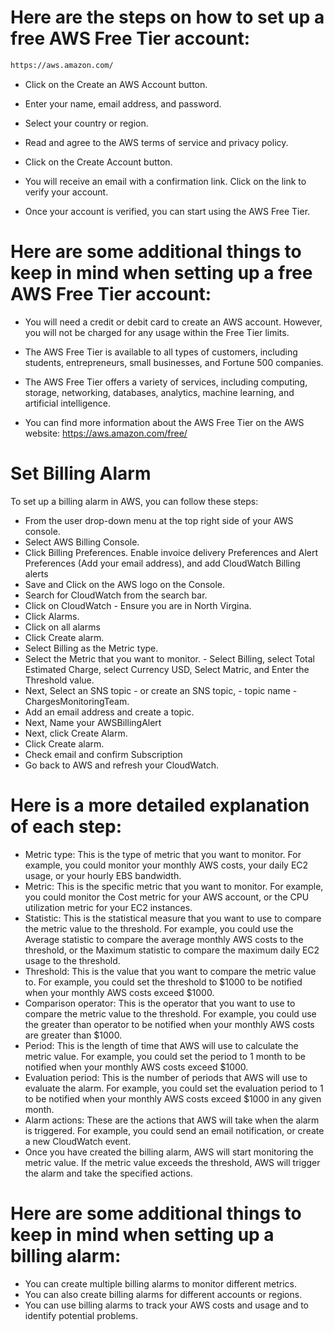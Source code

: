 # Here are the steps on how to set up a free AWS Free Tier account:

```bash
https://aws.amazon.com/
```

- Click on the Create an AWS Account button.

- Enter your name, email address, and password.

- Select your country or region.

- Read and agree to the AWS terms of service and privacy policy.

- Click on the Create Account button.

- You will receive an email with a confirmation link. Click on the link to verify your account.

- Once your account is verified, you can start using the AWS Free Tier.

# Here are some additional things to keep in mind when setting up a free AWS Free Tier account:

- You will need a credit or debit card to create an AWS account. However, you will not be charged for any usage within the Free Tier limits.

- The AWS Free Tier is available to all types of customers, including students, entrepreneurs, small businesses, and Fortune 500 companies.

- The AWS Free Tier offers a variety of services, including computing, storage, networking, databases, analytics, machine learning, and artificial intelligence.

- You can find more information about the AWS Free Tier on the AWS website: https://aws.amazon.com/free/

# Set Billing Alarm
To set up a billing alarm in AWS, you can follow these steps:

- From the user drop-down menu at the top right side of your AWS console.
- Select AWS Billing Console.
- Click Billing Preferences. Enable invoice delivery Preferences and Alert Preferences (Add your email address), and add CloudWatch Billing alerts
- Save and Click on the AWS logo on the Console.
- Search for CloudWatch from the search bar.
- Click on CloudWatch - Ensure you are in North Virgina.
- Click Alarms.
- Click on all alarms 
- Click Create alarm.
- Select Billing as the Metric type.
- Select the Metric that you want to monitor. - Select Billing, select Total Estimated Charge, select Currency USD, Select Matric, and Enter the Threshold value.
- Next, Select an SNS topic - or create an SNS topic, - topic name - ChargesMonitoringTeam.
- Add an email address and create a topic.
- Next, Name your AWSBillingAlert
- Next, click Create Alarm.
- Click Create alarm.
- Check email and confirm Subscription
- Go back to AWS and refresh your CloudWatch.
  
# Here is a more detailed explanation of each step:

- Metric type: This is the type of metric that you want to monitor. For example, you could monitor your monthly AWS costs, your daily EC2 usage, or your hourly EBS bandwidth.
- Metric: This is the specific metric that you want to monitor. For example, you could monitor the Cost metric for your AWS account, or the CPU utilization metric for your EC2 instances.
- Statistic: This is the statistical measure that you want to use to compare the metric value to the threshold. For example, you could use the Average statistic to compare the average monthly AWS costs to the threshold, or the Maximum statistic to compare the maximum daily EC2 usage to the threshold.
- Threshold: This is the value that you want to compare the metric value to. For example, you could set the threshold to $1000 to be notified when your monthly AWS costs exceed $1000.
- Comparison operator: This is the operator that you want to use to compare the metric value to the threshold. For example, you could use the greater than operator to be notified when your monthly AWS costs are greater than $1000.
- Period: This is the length of time that AWS will use to calculate the metric value. For example, you could set the period to 1 month to be notified when your monthly AWS costs exceed $1000.
- Evaluation period: This is the number of periods that AWS will use to evaluate the alarm. For example, you could set the evaluation period to 1 to be notified when your monthly AWS costs exceed $1000 in any given month.
- Alarm actions: These are the actions that AWS will take when the alarm is triggered. For example, you could send an email notification, or create a new CloudWatch event.
- Once you have created the billing alarm, AWS will start monitoring the metric value. If the metric value exceeds the threshold, AWS will trigger the alarm and take the specified actions.

# Here are some additional things to keep in mind when setting up a billing alarm:

- You can create multiple billing alarms to monitor different metrics.
- You can also create billing alarms for different accounts or regions.
- You can use billing alarms to track your AWS costs and usage and to identify potential problems.
